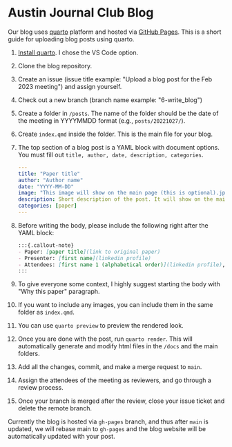 # Austin Journal Club Blog

Our blog uses [quarto](https://quarto.org/) platform and hosted via [GitHub Pages](https://pages.github.com/). This is a short guide for uploading blog posts using quarto.

1. [Install quarto](https://quarto.org/docs/get-started/hello/vscode.html). I chose the VS Code option.
2. Clone the blog repository.
3. Create an issue (issue title example: "Upload a blog post for the Feb 2023 meeting") and assign yourself.
4. Check out a new branch (branch name example: "6-write_blog")
5. Create a folder in `/posts`. The name of the folder should be the date of the meeting in YYYYMMDD format (e.g., `posts/20221027/`).
6. Create `index.qmd` inside the folder. This is the main file for your blog.
7. The top section of a blog post is a YAML block with document options. You must fill out `title, author, date, description, categories`.

    ```yaml
    ---
    title: "Paper title"
    author: "Author name"
    date: "YYYY-MM-DD"
    image: "This image will show on the main page (this is optional).jpg"
    description: Short description of the post. It will show on the main page.
    categories: [paper]
    ---
    ```

8. Before writing the body, please include the following right after the YAML block:

    ```markdown
    :::{.callout-note}
    - Paper: [paper title](link to original paper)
    - Presenter: [first name](linkedin profile)
    - Attendees: [first name 1 (alphabetical order)](linkedin profile), [first name 2](linkedin profile), ... 
    :::
    ```

9. To give everyone some context, I highly suggest starting the body with "Why this paper" paragraph.
10. If you want to include any images, you can include them in the same folder as `index.qmd`.
11. You can use `quarto preview` to preview the rendered look.
12. Once you are done with the post, run `quarto render`. This will automatically generate and modify html files in the `/docs` and the main folders.
13. Add all the changes, commit, and make a merge request to `main`.
14. Assign the attendees of the meeting as reviewers, and go through a review process.
15. Once your branch is merged after the review, close your issue ticket and delete the remote branch.

Currently the blog is hosted via `gh-pages` branch, and thus after `main` is updated, we will rebase main to `gh-pages` and the blog website will be automatically updated with your post.